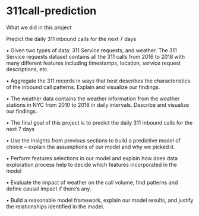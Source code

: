 # 311call-prediction
What we did in this project

Predict the daily 311 inbound calls for the next 7 days

•	Given two types of data: 311 Service requests, and weather. The 311 Service requests dataset contains all the 311 calls from 2016 to 2018 with many different features including timestamps, location, service request descriptions, etc. 

•	Aggregate the 311 records in ways that best describes the characteristics of the inbound call patterns. Explain and visualize our findings.

•	The weather data contains the weather information from the weather stations in NYC from 2010 to 2018 in daily intervals. Describe and visualize our findings.

•	The final goal of this project is to predict the daily 311 inbound calls for the next 7 days 

•	Use the insights from previous sections to build a predictive model of choice – explain the assumptions of our model and why we picked it.

•	Perform features selections in our model and explain how does data exploration process help to decide which features incorporated in the model

•	Evaluate the impact of weather on the call volume, find patterns and define causal impact if there’s any. 

•	Build a reasonable model framework, explain our model results, and justify the relationships identified in the model.
